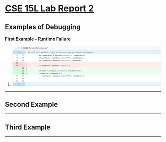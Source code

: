 # [CSE 15L Lab Report 2](https://yuming73.github.io/cse15l-lab-reports/lab-report-2-week-4.html)  
## Examples of Debugging      

**First Example - Runtime Failure**     
1. ![image](lab3_screenshot2.png)

---

## Second Example    

---   

## Third Example    

---   